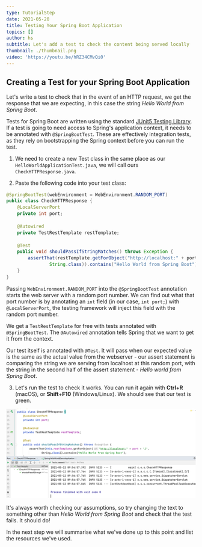 ```yaml
---
type: TutorialStep
date: 2021-05-20
title: Testing Your Spring Boot Application
topics: []
author: hs
subtitle: Let's add a test to check the content being served locally
thumbnail: ./thumbnail.png
video: 'https://youtu.be/hRZ34CMvQi0'
---
```


## Creating a Test for your Spring Boot Application
Let's write a test to check that in the event of an HTTP request, we get the response that we are expecting, in this case the string _Hello World from Spring Boot_.

Tests for Spring Boot are written using the standard [JUnit5 Testing Library](https://junit.org/junit5/docs/current/user-guide/). If a test is going to need access to Spring's application context, it needs to be annotated with `@SpringBootTest`. These are effectively integration tests, as they rely on bootstrapping the Spring context before you can run the test.

1) We need to create a new Test class in the same place as our `HelloWorldApplicationTest.java`, we will call ours `CheckHTTPResponse.java`.
   
2) Paste the following code into your test class:
```java
@SpringBootTest(webEnvironment = WebEnvironment.RANDOM_PORT)
public class CheckHTTPResponse {
    @LocalServerPort
    private int port;

    @Autowired
    private TestRestTemplate restTemplate;

    @Test
    public void shouldPassIfStringMatches() throws Exception {
        assertThat(restTemplate.getForObject("http://localhost:" + port + "/",
                String.class)).contains("Hello World from Spring Boot");
    }
}
```
Passing `WebEnvironment.RANDOM_PORT` into the `@SpringBootTest` annotation starts the web server with a random port number. We can find out what that port number is by annotating an `int` field (in our case, `int port;`) with `@LocalServerPort`, the testing framework will inject this field with the random port number.  

We get a `TestRestTemplate` for free with tests annotated with `@SpringBootTest`. The `@Autowired` annotation tells Spring that we want to get it from the context. 

Our test itself is annotated with `@Test`. It will pass when our expected value is the same as the actual value from the webserver - our assert statement is comparing the string we are serving from localhost at this random port, with the string in the second half of the assert statement - _Hello world from Spring Boot_.

3) Let's run the test to check it works. You can run it again with **Ctrl**+**R** (macOS), or **Shift**+**F10** (Windows/Linux). We should see that our test is green. 
   
![Passing HTTP test](passing-http-test.png)

It's always worth checking our assumptions, so try changing the text to something other than _Hello World from Spring Boot_ and check that the test fails. It should do!

In the next step we will summarise what we've done up to this point and list the resources we've used. 
